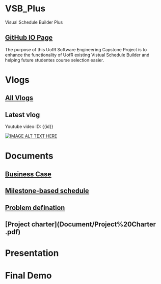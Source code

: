 # VSB_Plus

Visual Schedule Builder Plus

## [GitHub IO Page](https://yang242j.github.io/VSB_Plus)

The purpose of this UofR Software Engineering Capstone Project is to enhance the functionality of UofR existing Vistual Schedule Builder and helping future studentes course selection easier.

# Vlogs

## [All Vlogs](Document/Vlogs/vlog.md)

## Latest vlog
[id]: y45IOaX7iNw

Youtube video ID: {{id}}

[![IMAGE ALT TEXT HERE](https://img.youtube.com/vi/{{id}}/0.jpg)](https://www.youtube.com/watch?/v={{id}})

# Documents

## [Business Case](Document/Business%20Case.pdf)

## [Milestone-based schedule](Document/Milestone-Based%20Schedule.pdf)

## [Problem defination](Document/Problem%20definition.md)

## [Project charter](Document/Project%20Charter .pdf)

# Presentation

# Final Demo
